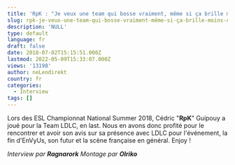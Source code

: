 ```yaml
---
title: 'RpK : "Je veux une team qui bosse vraiment, même si ça brille moins qu''EnVy"'
slug: rpk-je-veux-une-team-qui-bosse-vraiment-même-si-ça-brille-moins-qu-envy
description: 'NULL'
type: default
language: fr
draft: false
date: 2018-07-02T15:15:51.000Z
lastmod: 2022-05-09T15:33:07.000Z
views: '13198'
author: neLendirekt
country: fr
categories:
  - Interview
tags: []
---
```

Lors des ESL Championnat National Summer 2018, Cédric "**RpK**" Guipouy a joué pour la Team LDLC, en last. Nous en avons donc profité pour le rencontrer et avoir son avis sur sa présence avec LDLC pour l'événement, la fin d'EnVyUs, son futur et la scène française en général. Enjoy !

  
_Interview par **Ragnarork**_ 
_Montage par **Olriko**_
